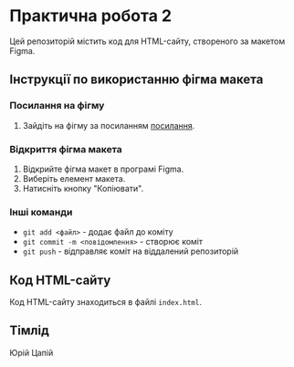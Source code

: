 # Практична робота 2

Цей репозиторій містить код для HTML-сайту, створеного за макетом Figma.

## Інструкції по використанню фігма макета

### Посилання на фігму

1. Зайдіть на фігму за посиланням [посилання](https://www.figma.com/file/7JvcEMvizvjszVkz0j8sDG/Nice-view-(Copy)?node-id=15&mode=dev).

### Відкриття фігма макета

1. Відкрийте фігма макет в програмі Figma.
2. Виберіть елемент макета.
3. Натисніть кнопку "Копіювати".

### Інші команди

* `git add <файл>` - додає файл до коміту
* `git commit -m <повідомлення>` - створює коміт
* `git push` - відправляє коміт на віддалений репозиторій

## Код HTML-сайту

Код HTML-сайту знаходиться в файлі `index.html`.

## Тімлід
Юрій Цапій
